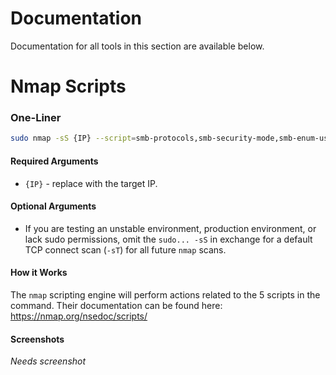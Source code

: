 # Documentation

Documentation for all tools in this section are available below.

# Nmap Scripts

### One-Liner
```bash
sudo nmap -sS {IP} --script=smb-protocols,smb-security-mode,smb-enum-users,smb-enum-shares,smb-os-discovery
```

#### Required Arguments
- `{IP}` - replace with the target IP.

#### Optional Arguments
- If you are testing an unstable environment, production environment, or lack sudo permissions, omit the `sudo... -sS` in exchange for a default TCP connect scan (`-sT`) for all future `nmap` scans.

#### How it Works

The `nmap` scripting engine will perform actions related to the 5 scripts in the command. Their documentation can be found here: https://nmap.org/nsedoc/scripts/

#### Screenshots 

*Needs screenshot*